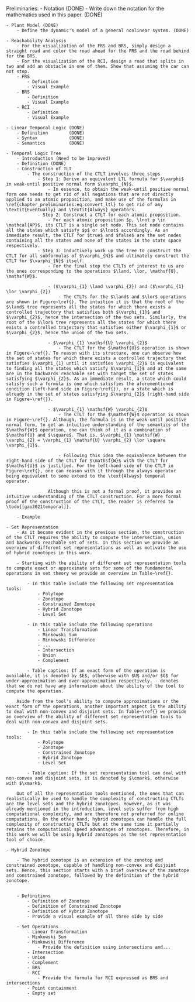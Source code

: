 Preliminaries:
    - Notation (DONE)
        - Write down the notation for the mathematics used in this paper. (DONE)

    - Plant Model (DONE)
        - Define the dynamic's model of a general nonlinear system. (DONE)

    - Reachability Analysis
        - For the visualization of the FRS and BRS, simply design a straight road and color the road ahead for the FRS and the road behind for the BRS.
        - For the visualization of the RCI, design a road that splits in two and add an obstacle in one of them. Show that assuming the car can not stop.
        - FRS
            - Definition
            - Visual Example
        - BRS
            - Definition
            - Visual Example
        - RCI
            - Definition
            - Visual Example

    - Linear Temporal Logic (DONE)
        - Definition        (DONE)
        - Syntax            (DONE)
        - Semantics         (DONE)

    - Temporal Logic Tree
        - Introduction (Need to be improved)
        - Definition (DONE)
        - Construction of TLT
            - The construction of the CTLT involves three steps
                - Step 1: Derive an equivalent LTL formula for $\varphi$ in weak-until positive normal form $\varphi_{N}$.
                    - In essence, to obtain the weak-until positive normal form one needs to get rid of all negations that are not directly applied to an atomic proposition, and make use of the formulas in \ref{chapter_preliminaries:eq:convert_ltl} to get rid of any \textit{Eventually} and \textit{Always} operators.
                - Step 2: Construct a CTLT for each atomic proposition.
                    - For each atomic proposition $p, \lnot p \in \mathcal{AP}$, its CTLT is a single set node. This set node contains all the states which satisfy $p$ or $\lnot$ accordingly. As an immediate result, the CTLT for $true$ and $false$ are the set nodes containing all the states and none of the states in the state space respectively.
                - Step 3: Inductively work up the tree to construct the CTLT for all subformulas of $\varphi_{N}$ and ultimately construct the CTLT for $\varphi_{N}$ itself.
                    - For the final step the CTLTs of interest to us are the ones corresponding to the operations $\land, \lor, \mathsf{U}, \mathsf{W}$.

                    - ($\varphi_{1} \land \varphi_{2}) and ($\varphi_{1} \lor \varphi_{2})
                        - The CTLTs for the $\land$ and $\lor$ operations are shown in Figure~\ref{}. The intuition it is that the root of the $\land$ tree represents all the states for which there exists a controlled trajectory that satisfies both $\varphi_{1}$ and $\varphi_{2}$, hence the intersection of the two sets. Similarly, the root of the $\lor$ tree represents all the states for which there exists a controlled trajectory that satisfies either $\varphi_{1}$ or $\varphi_{2}$, hence the union of the two sets.

                    - $\varphi_{1} \mathsf{U} \varphi_{2}$
                        - The CTLT for the $\mathsf{U}$ operation is shown in Figure~\ref{}. To reason with its structure, one can observe how the set of states for which there exists a controlled trajectory that satisfies $\varphi_{1} until it satisfies \varphi_{2}$ is equivalent to finding all the states which satisfy $\varphi_{1}$ and at the same are in the backwards reachable set with target the set of states satisfying $\varphi_{2}$. As an immediate result, a state which could satisfy such a formula is one which satisfies the aforementioned condition (left-hand side in Figure~\ref{}), or a state which is already in the set of states satisfying $\varphi_{2}$ (right-hand side in Figure~\ref{}).

                    - $\varphi_{1} \mathsf{W} \varphi_{2}$
                        - The CTLT for the $\mathsf{W}$ operation is shown in Figure~\ref{}. Although, the formula is in the weak-until positive normal form, to get an intuitive understanding of the semantics of the $\mathsf{W}$ operation, one can think of it as a combination of $\mathsf{U} and $\square$. That is, $\varphi_{1} \mathsf{W} \varphi_{2} = \varphi_{1} \mathsf{U} \varphi_{2} \lor \square \varphi_{1}$.

                        - Following this idea the equivalence between the right-hand side of the CTLT for $\mathsf{W}$ with the CTLT for $\mathsf{U}$ is justified. For the left-hand side of the CTLT in Figure~\ref{}, one can reason with it through the always operator being equivalent to some extend to the \text{Always} temporal operator.

                    Although this is not a formal proof, it provides an intuitive understanding of the CTLT construction. For a more formal proof of the construction of the CTLT, the reader is referred to \todo{[gao2021temporal]}.

        - Example

    - Set Representation
        - As it became evident in the previous section, the construction of the CTLT requires the ability to compute the intersection, union and backwards reachable set of sets. In this section we provide an overview of different set representations as well as motivate the use of hybrid zonotopes in this work.

        - Starting with the ability of different set representation tools to compute exact or approximate sets for some of the fundamental operations in set theory we provide an overview in Table~\ref{}.

            - In this table include the following set representation tools:
                - Polytope
                - Zonotope
                - Constrained Zonotope
                - Hybrid Zonotope
                - Level Set

            - In this table include the following operations
                - Linear Transformation
                - Minkowski Sum
                - Minkowski Difference
                - ...
                - Intersection
                - Union
                - Complement
                
            - Table caption: If an exact form of the operation is available, it is denoted by $E$, otherwise with $U$ and/or $O$ for under-approximation and over-approximation respectively. - denotes that we do not have any information about the ability of the tool to compute the operation. 

        Aside from the tool's ability to compute approximations or the exact form of the operations, another important aspect is the ability to deal with non-convex and disjoint sets. In Table~\ref{} we provide an overview of the ability of different set representation tools to deal with non-convex and disjoint sets.

            - In this table include the following set representation tools:
                - Polytope
                - Zonotope
                - Constrained Zonotope
                - Hybrid Zonotope
                - Level Set

            - Table caption: If the set representation tool can deal with non-convex and disjoint sets, it is denoted by $\cmark$, otherwise with $\xmark$.

        Out of all the representation tools mentioned, the ones that can realistically be used to handle the complexity of constructing CTLTs are the level sets and the hybrid zonotopes. However, as it was already mentioned in the introduction, level sets suffer from high computational complexity, and are therefore not preferred for online computations. On the other hand, hybrid zonotopes can handle the full complexity of constructing CTLTs but at the same time it partially retains the computational speed advantages of zonotopes. Therefore, in this work we will be using hybrid zonotopes as the set representation tool of choice.

    - Hybrid Zonotope

        - The hybrid zonotope is an extension of the zonotop and constrained zonotope, capable of handling non-convex and disjoint sets. Hence, this section starts with a brief overview of the zonotope and constrained zonotope, followed by the definition of the hybrid zonotope.


        - Definitions
            - Definition of Zonotope
            - Definition of Constrained Zonotope
            - Definition of Hybrid Zonotope
            - Provide a visual example of all three side by side

        - Set Operations 
            - Linear Transformation
            - Minkowski Sum
            - Minkowski Difference
                - Provide the definition using intersections and...
            - Intersection
            - Union
            - Complement
            - BRS
            - RCI 
                - Provide the formula for RCI expressed as BRS and intersections
            - Point containment
            - Empty set
